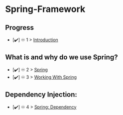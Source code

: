 # Spring-Framework

## Progress

- [✔️] ♾️ 1 > [Introduction](Days/Day01.MD)


## What is and why do we use Spring?

- [✔️] ♾️ 2 > [Spring](Days/Day02.MD)
- [✔️] ♾️ 3 > [Working With Spring](Days/Day03.MD)

## Dependency Injection:

- [✔️] ♾️ 4 > [Spring: Dependency](Days/Day04.MD)
